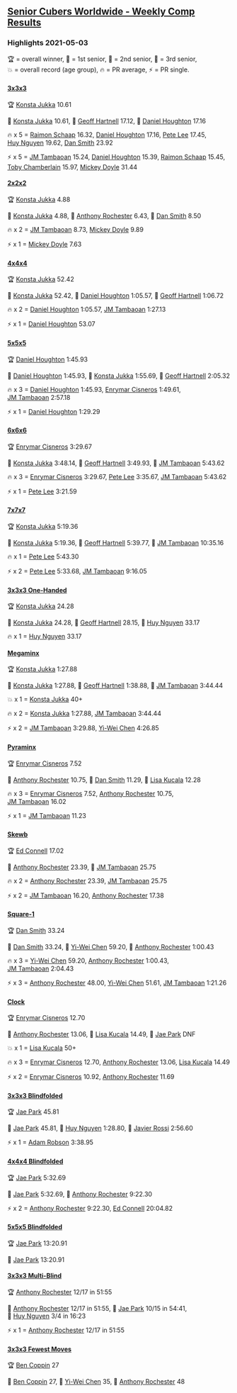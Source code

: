 <style>table {white-space: nowrap;}</style>
<link rel="stylesheet" type="text/css" href="/scw-comp/css/flags.css" />

## [Senior Cubers Worldwide - Weekly Comp Results](/scw-comp/results/)
### Highlights 2021-05-03

<span style="white-space: nowrap;">🏆 = overall winner</span>, <span style="white-space: nowrap;">🥇 = 1st senior</span>, <span style="white-space: nowrap;">🥈 = 2nd senior</span>, <span style="white-space: nowrap;">🥉 = 3rd senior</span>, <span style="white-space: nowrap;">💥 = overall record (age group)</span>, <span style="white-space: nowrap;">🔥 = PR average</span>, <span style="white-space: nowrap;">⚡ = PR single</span>.

#### [3x3x3](333.md)

<span style="white-space: nowrap;">🏆 [Konsta Jukka](../../persons/konsta_jukka/333.md) 10.61</span>

<span style="white-space: nowrap;">🥇 [Konsta Jukka](../../persons/konsta_jukka/333.md) 10.61</span>, <span style="white-space: nowrap;">🥈 [Geoff Hartnell](../../persons/geoff_hartnell/333.md) 17.12</span>, <span style="white-space: nowrap;">🥉 [Daniel Houghton](../../persons/daniel_houghton/333.md) 17.16</span>

🔥 x 5 = <span style="white-space: nowrap;">[Raimon Schaap](../../persons/raimon_schaap/333.md) 16.32</span>, <span style="white-space: nowrap;">[Daniel Houghton](../../persons/daniel_houghton/333.md) 17.16</span>, <span style="white-space: nowrap;">[Pete Lee](../../persons/pete_lee/333.md) 17.45</span>, <span style="white-space: nowrap;">[Huy Nguyen](../../persons/huy_nguyen/333.md) 19.62</span>, <span style="white-space: nowrap;">[Dan Smith](../../persons/dan_smith/333.md) 23.92</span>

⚡ x 5 = <span style="white-space: nowrap;">[JM Tambaoan](../../persons/jm_tambaoan/333.md) 15.24</span>, <span style="white-space: nowrap;">[Daniel Houghton](../../persons/daniel_houghton/333.md) 15.39</span>, <span style="white-space: nowrap;">[Raimon Schaap](../../persons/raimon_schaap/333.md) 15.45</span>, <span style="white-space: nowrap;">[Toby Chamberlain](../../persons/toby_chamberlain/333.md) 15.97</span>, <span style="white-space: nowrap;">[Mickey Doyle](../../persons/mickey_doyle/333.md) 31.44</span>

#### [2x2x2](222.md)

<span style="white-space: nowrap;">🏆 [Konsta Jukka](../../persons/konsta_jukka/222.md) 4.88</span>

<span style="white-space: nowrap;">🥇 [Konsta Jukka](../../persons/konsta_jukka/222.md) 4.88</span>, <span style="white-space: nowrap;">🥈 [Anthony Rochester](../../persons/anthony_rochester/222.md) 6.43</span>, <span style="white-space: nowrap;">🥉 [Dan Smith](../../persons/dan_smith/222.md) 8.50</span>

🔥 x 2 = <span style="white-space: nowrap;">[JM Tambaoan](../../persons/jm_tambaoan/222.md) 8.73</span>, <span style="white-space: nowrap;">[Mickey Doyle](../../persons/mickey_doyle/222.md) 9.89</span>

⚡ x 1 = <span style="white-space: nowrap;">[Mickey Doyle](../../persons/mickey_doyle/222.md) 7.63</span>

#### [4x4x4](444.md)

<span style="white-space: nowrap;">🏆 [Konsta Jukka](../../persons/konsta_jukka/444.md) 52.42</span>

<span style="white-space: nowrap;">🥇 [Konsta Jukka](../../persons/konsta_jukka/444.md) 52.42</span>, <span style="white-space: nowrap;">🥈 [Daniel Houghton](../../persons/daniel_houghton/444.md) 1:05.57</span>, <span style="white-space: nowrap;">🥉 [Geoff Hartnell](../../persons/geoff_hartnell/444.md) 1:06.72</span>

🔥 x 2 = <span style="white-space: nowrap;">[Daniel Houghton](../../persons/daniel_houghton/444.md) 1:05.57</span>, <span style="white-space: nowrap;">[JM Tambaoan](../../persons/jm_tambaoan/444.md) 1:27.13</span>

⚡ x 1 = <span style="white-space: nowrap;">[Daniel Houghton](../../persons/daniel_houghton/444.md) 53.07</span>

#### [5x5x5](555.md)

<span style="white-space: nowrap;">🏆 [Daniel Houghton](../../persons/daniel_houghton/555.md) 1:45.93</span>

<span style="white-space: nowrap;">🥇 [Daniel Houghton](../../persons/daniel_houghton/555.md) 1:45.93</span>, <span style="white-space: nowrap;">🥈 [Konsta Jukka](../../persons/konsta_jukka/555.md) 1:55.69</span>, <span style="white-space: nowrap;">🥉 [Geoff Hartnell](../../persons/geoff_hartnell/555.md) 2:05.32</span>

🔥 x 3 = <span style="white-space: nowrap;">[Daniel Houghton](../../persons/daniel_houghton/555.md) 1:45.93</span>, <span style="white-space: nowrap;">[Enrymar Cisneros](../../persons/enrymar_cisneros/555.md) 1:49.61</span>, <span style="white-space: nowrap;">[JM Tambaoan](../../persons/jm_tambaoan/555.md) 2:57.18</span>

⚡ x 1 = <span style="white-space: nowrap;">[Daniel Houghton](../../persons/daniel_houghton/555.md) 1:29.29</span>

#### [6x6x6](666.md)

<span style="white-space: nowrap;">🏆 [Enrymar Cisneros](../../persons/enrymar_cisneros/666.md) 3:29.67</span>

<span style="white-space: nowrap;">🥇 [Konsta Jukka](../../persons/konsta_jukka/666.md) 3:48.14</span>, <span style="white-space: nowrap;">🥈 [Geoff Hartnell](../../persons/geoff_hartnell/666.md) 3:49.93</span>, <span style="white-space: nowrap;">🥉 [JM Tambaoan](../../persons/jm_tambaoan/666.md) 5:43.62</span>

🔥 x 3 = <span style="white-space: nowrap;">[Enrymar Cisneros](../../persons/enrymar_cisneros/666.md) 3:29.67</span>, <span style="white-space: nowrap;">[Pete Lee](../../persons/pete_lee/666.md) 3:35.67</span>, <span style="white-space: nowrap;">[JM Tambaoan](../../persons/jm_tambaoan/666.md) 5:43.62</span>

⚡ x 1 = <span style="white-space: nowrap;">[Pete Lee](../../persons/pete_lee/666.md) 3:21.59</span>

#### [7x7x7](777.md)

<span style="white-space: nowrap;">🏆 [Konsta Jukka](../../persons/konsta_jukka/777.md) 5:19.36</span>

<span style="white-space: nowrap;">🥇 [Konsta Jukka](../../persons/konsta_jukka/777.md) 5:19.36</span>, <span style="white-space: nowrap;">🥈 [Geoff Hartnell](../../persons/geoff_hartnell/777.md) 5:39.77</span>, <span style="white-space: nowrap;">🥉 [JM Tambaoan](../../persons/jm_tambaoan/777.md) 10:35.16</span>

🔥 x 1 = <span style="white-space: nowrap;">[Pete Lee](../../persons/pete_lee/777.md) 5:43.30</span>

⚡ x 2 = <span style="white-space: nowrap;">[Pete Lee](../../persons/pete_lee/777.md) 5:33.68</span>, <span style="white-space: nowrap;">[JM Tambaoan](../../persons/jm_tambaoan/777.md) 9:16.05</span>

#### [3x3x3 One-Handed](333oh.md)

<span style="white-space: nowrap;">🏆 [Konsta Jukka](../../persons/konsta_jukka/333oh.md) 24.28</span>

<span style="white-space: nowrap;">🥇 [Konsta Jukka](../../persons/konsta_jukka/333oh.md) 24.28</span>, <span style="white-space: nowrap;">🥈 [Geoff Hartnell](../../persons/geoff_hartnell/333oh.md) 28.15</span>, <span style="white-space: nowrap;">🥉 [Huy Nguyen](../../persons/huy_nguyen/333oh.md) 33.17</span>

🔥 x 1 = <span style="white-space: nowrap;">[Huy Nguyen](../../persons/huy_nguyen/333oh.md) 33.17</span>

#### [Megaminx](minx.md)

<span style="white-space: nowrap;">🏆 [Konsta Jukka](../../persons/konsta_jukka/minx.md) 1:27.88</span>

<span style="white-space: nowrap;">🥇 [Konsta Jukka](../../persons/konsta_jukka/minx.md) 1:27.88</span>, <span style="white-space: nowrap;">🥈 [Geoff Hartnell](../../persons/geoff_hartnell/minx.md) 1:38.88</span>, <span style="white-space: nowrap;">🥉 [JM Tambaoan](../../persons/jm_tambaoan/minx.md) 3:44.44</span>

💥 x 1 = <span style="white-space: nowrap;">[Konsta Jukka](../../persons/konsta_jukka/minx.md) 40+</span>

🔥 x 2 = <span style="white-space: nowrap;">[Konsta Jukka](../../persons/konsta_jukka/minx.md) 1:27.88</span>, <span style="white-space: nowrap;">[JM Tambaoan](../../persons/jm_tambaoan/minx.md) 3:44.44</span>

⚡ x 2 = <span style="white-space: nowrap;">[JM Tambaoan](../../persons/jm_tambaoan/minx.md) 3:29.88</span>, <span style="white-space: nowrap;">[Yi-Wei Chen](../../persons/yi_wei_chen/minx.md) 4:26.85</span>

#### [Pyraminx](pyram.md)

<span style="white-space: nowrap;">🏆 [Enrymar Cisneros](../../persons/enrymar_cisneros/pyram.md) 7.52</span>

<span style="white-space: nowrap;">🥇 [Anthony Rochester](../../persons/anthony_rochester/pyram.md) 10.75</span>, <span style="white-space: nowrap;">🥈 [Dan Smith](../../persons/dan_smith/pyram.md) 11.29</span>, <span style="white-space: nowrap;">🥉 [Lisa Kucala](../../persons/lisa_kucala/pyram.md) 12.28</span>

🔥 x 3 = <span style="white-space: nowrap;">[Enrymar Cisneros](../../persons/enrymar_cisneros/pyram.md) 7.52</span>, <span style="white-space: nowrap;">[Anthony Rochester](../../persons/anthony_rochester/pyram.md) 10.75</span>, <span style="white-space: nowrap;">[JM Tambaoan](../../persons/jm_tambaoan/pyram.md) 16.02</span>

⚡ x 1 = <span style="white-space: nowrap;">[JM Tambaoan](../../persons/jm_tambaoan/pyram.md) 11.23</span>

#### [Skewb](skewb.md)

<span style="white-space: nowrap;">🏆 [Ed Connell](../../persons/ed_connell/skewb.md) 17.02</span>

<span style="white-space: nowrap;">🥇 [Anthony Rochester](../../persons/anthony_rochester/skewb.md) 23.39</span>, <span style="white-space: nowrap;">🥈 [JM Tambaoan](../../persons/jm_tambaoan/skewb.md) 25.75</span>

🔥 x 2 = <span style="white-space: nowrap;">[Anthony Rochester](../../persons/anthony_rochester/skewb.md) 23.39</span>, <span style="white-space: nowrap;">[JM Tambaoan](../../persons/jm_tambaoan/skewb.md) 25.75</span>

⚡ x 2 = <span style="white-space: nowrap;">[JM Tambaoan](../../persons/jm_tambaoan/skewb.md) 16.20</span>, <span style="white-space: nowrap;">[Anthony Rochester](../../persons/anthony_rochester/skewb.md) 17.38</span>

#### [Square-1](sq1.md)

<span style="white-space: nowrap;">🏆 [Dan Smith](../../persons/dan_smith/sq1.md) 33.24</span>

<span style="white-space: nowrap;">🥇 [Dan Smith](../../persons/dan_smith/sq1.md) 33.24</span>, <span style="white-space: nowrap;">🥈 [Yi-Wei Chen](../../persons/yi_wei_chen/sq1.md) 59.20</span>, <span style="white-space: nowrap;">🥉 [Anthony Rochester](../../persons/anthony_rochester/sq1.md) 1:00.43</span>

🔥 x 3 = <span style="white-space: nowrap;">[Yi-Wei Chen](../../persons/yi_wei_chen/sq1.md) 59.20</span>, <span style="white-space: nowrap;">[Anthony Rochester](../../persons/anthony_rochester/sq1.md) 1:00.43</span>, <span style="white-space: nowrap;">[JM Tambaoan](../../persons/jm_tambaoan/sq1.md) 2:04.43</span>

⚡ x 3 = <span style="white-space: nowrap;">[Anthony Rochester](../../persons/anthony_rochester/sq1.md) 48.00</span>, <span style="white-space: nowrap;">[Yi-Wei Chen](../../persons/yi_wei_chen/sq1.md) 51.61</span>, <span style="white-space: nowrap;">[JM Tambaoan](../../persons/jm_tambaoan/sq1.md) 1:21.26</span>

#### [Clock](clock.md)

<span style="white-space: nowrap;">🏆 [Enrymar Cisneros](../../persons/enrymar_cisneros/clock.md) 12.70</span>

<span style="white-space: nowrap;">🥇 [Anthony Rochester](../../persons/anthony_rochester/clock.md) 13.06</span>, <span style="white-space: nowrap;">🥈 [Lisa Kucala](../../persons/lisa_kucala/clock.md) 14.49</span>, <span style="white-space: nowrap;">🥉 [Jae Park](../../persons/jae_park/clock.md) DNF</span>

💥 x 1 = <span style="white-space: nowrap;">[Lisa Kucala](../../persons/lisa_kucala/clock.md) 50+</span>

🔥 x 3 = <span style="white-space: nowrap;">[Enrymar Cisneros](../../persons/enrymar_cisneros/clock.md) 12.70</span>, <span style="white-space: nowrap;">[Anthony Rochester](../../persons/anthony_rochester/clock.md) 13.06</span>, <span style="white-space: nowrap;">[Lisa Kucala](../../persons/lisa_kucala/clock.md) 14.49</span>

⚡ x 2 = <span style="white-space: nowrap;">[Enrymar Cisneros](../../persons/enrymar_cisneros/clock.md) 10.92</span>, <span style="white-space: nowrap;">[Anthony Rochester](../../persons/anthony_rochester/clock.md) 11.69</span>

#### [3x3x3 Blindfolded](333bf.md)

<span style="white-space: nowrap;">🏆 [Jae Park](../../persons/jae_park/333bf.md) 45.81</span>

<span style="white-space: nowrap;">🥇 [Jae Park](../../persons/jae_park/333bf.md) 45.81</span>, <span style="white-space: nowrap;">🥈 [Huy Nguyen](../../persons/huy_nguyen/333bf.md) 1:28.80</span>, <span style="white-space: nowrap;">🥉 [Javier Rossi](../../persons/javier_rossi/333bf.md) 2:56.60</span>

⚡ x 1 = <span style="white-space: nowrap;">[Adam Robson](../../persons/adam_robson/333bf.md) 3:38.95</span>

#### [4x4x4 Blindfolded](444bf.md)

<span style="white-space: nowrap;">🏆 [Jae Park](../../persons/jae_park/444bf.md) 5:32.69</span>

<span style="white-space: nowrap;">🥇 [Jae Park](../../persons/jae_park/444bf.md) 5:32.69</span>, <span style="white-space: nowrap;">🥈 [Anthony Rochester](../../persons/anthony_rochester/444bf.md) 9:22.30</span>

⚡ x 2 = <span style="white-space: nowrap;">[Anthony Rochester](../../persons/anthony_rochester/444bf.md) 9:22.30</span>, <span style="white-space: nowrap;">[Ed Connell](../../persons/ed_connell/444bf.md) 20:04.82</span>

#### [5x5x5 Blindfolded](555bf.md)

<span style="white-space: nowrap;">🏆 [Jae Park](../../persons/jae_park/555bf.md) 13:20.91</span>

<span style="white-space: nowrap;">🥇 [Jae Park](../../persons/jae_park/555bf.md) 13:20.91</span>

#### [3x3x3 Multi-Blind](333mbf.md)

<span style="white-space: nowrap;">🏆 [Anthony Rochester](../../persons/anthony_rochester/333mbf.md) 12/17 in 51:55</span>

<span style="white-space: nowrap;">🥇 [Anthony Rochester](../../persons/anthony_rochester/333mbf.md) 12/17 in 51:55</span>, <span style="white-space: nowrap;">🥈 [Jae Park](../../persons/jae_park/333mbf.md) 10/15 in 54:41</span>, <span style="white-space: nowrap;">🥉 [Huy Nguyen](../../persons/huy_nguyen/333mbf.md) 3/4 in 16:23</span>

⚡ x 1 = <span style="white-space: nowrap;">[Anthony Rochester](../../persons/anthony_rochester/333mbf.md) 12/17 in 51:55</span>

#### [3x3x3 Fewest Moves](333fm.md)

<span style="white-space: nowrap;">🏆 [Ben Coppin](../../persons/ben_coppin/333fm.md) 27</span>

<span style="white-space: nowrap;">🥇 [Ben Coppin](../../persons/ben_coppin/333fm.md) 27</span>, <span style="white-space: nowrap;">🥈 [Yi-Wei Chen](../../persons/yi_wei_chen/333fm.md) 35</span>, <span style="white-space: nowrap;">🥉 [Anthony Rochester](../../persons/anthony_rochester/333fm.md) 48</span>


<!-- Global site tag (gtag.js) - Google Analytics -->
<script async src="https://www.googletagmanager.com/gtag/js?id=UA-86348435-3"></script>
<script>window.dataLayer = window.dataLayer || []; function gtag() {dataLayer.push(arguments);} gtag('js', new Date()); gtag('config', 'UA-86348435-3');</script>
